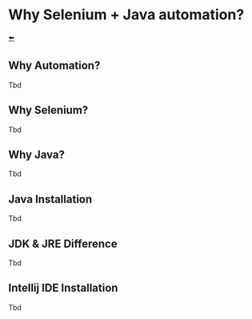 # Why Selenium + Java automation?

[⬅️](../README.md)

## Why Automation?

Tbd

## Why Selenium?

Tbd

## Why Java?

Tbd

## Java Installation

Tbd

## JDK & JRE Difference

Tbd

## Intellij IDE Installation

Tbd
